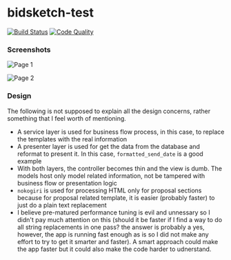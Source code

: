 bidsketch-test
==============================================

[![Build Status](https://travis-ci.org/ywen/bidsketch-test.png?branch=master)](https://travis-ci.org/ywen/bidsketch-test)
[![Code Quality](https://codeclimate.com/badge.png)](https://codeclimate.com/github/ywen/bidsketch-test)


### Screenshots

![Page 1](http://f.cl.ly/items/422P3A1q1j1Z3R0J3S2a/Screen%20Shot%202013-07-15%20at%203.14.20%20PM.png)


![Page 2](http://f.cl.ly/items/1r1G130e2S3u100K1Z0Z/Screen%20Shot%202013-07-15%20at%203.14.32%20PM.png)

### Design

The following is not supposed to explain all the design concerns, rather something that I feel worth of mentioning.

- A service layer is used for business flow process, in this case, to replace the templates with the real information
- A presenter layer is used for get the data from the database and reformat to present it. In this case, ```formatted_send_date``` is a good example
- With both layers, the controller becomes thin and the view is dumb. The models host only model related information, not be tampered with business flow or presentation logic
- ```nokogiri``` is used for processing HTML only for proposal sections because for proposal related template, it is easier (probably faster) to just do a plain text replacement
- I believe pre-matured performance tuning is evil and unnessary so I didn't pay much attention on this (should it be faster if I find a way to do all string replacements in one pass? the answer is probably a yes, however, the app is running fast enough as is so I did not make any effort to try to get it smarter and faster). A smart approach could make the app faster but it could also make the code harder to udnerstand.
